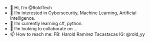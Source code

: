 - 👋 Hi, I’m @RoldTech
- 👀 I’m interested in Cybersecurity, Machine Learning, Artificial Intelligence.
- 🌱 I’m currently learning c#, python.
- 💞️ I’m looking to collaborate on ...
- 📫 How to reach me: 
FB: Harold Ramirez Tacastacas
IG: @rold_yy

<!---
RoldTech/RoldTech is a ✨ special ✨ repository because its `README.md` (this file) appears on your GitHub profile.
You can click the Preview link to take a look at your changes.
--->
